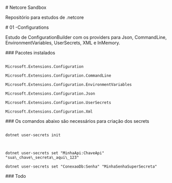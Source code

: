 

\# Netcore Sandbox



Repositório para estudos de .netcore



\# 01 -Configurations



Estudo de ConfigurationBuilder com os providers para Json, CommandLine, EnvironmentVariables, UserSecrets, XML e InMemory.



\### Pacotes instalados



````

Microsoft.Extensions.Configuration

Microsoft.Extensions.Configuration.CommandLine

Microsoft.Extensions.Configuration.EnvironmentVariables 

Microsoft.Extensions.Configuration.Json

Microsoft.Extensions.Configuration.UserSecrets

Microsoft.Extensions.Configuration.Xml

````



\### Os comandos abaixo são necessários para criação dos secrets



````

dotnet user-secrets init



dotnet user-secrets set "MinhaApi:ChaveApi" "sua\_chave\_secreta\_aqui\_123"

dotnet user-secrets set "ConexaoDb:Senha" "MinhaSenhaSuperSecreta"

````



\### Todo





